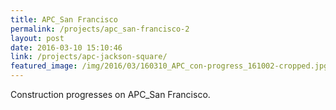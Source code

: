 ```yaml
---
title: APC_San Francisco
permalink: /projects/apc_san-francisco-2
layout: post
date: 2016-03-10 15:10:46
link: /projects/apc-jackson-square/
featured_image: /img/2016/03/160310_APC_con-progress_161002-cropped.jpg
---
```


Construction progresses on APC_San Francisco.
